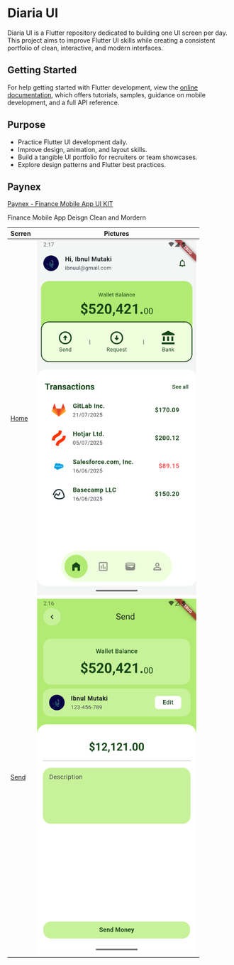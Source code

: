 # Diaria UI

Diaria UI is a Flutter repository dedicated to building one UI screen per day. This project aims to improve Flutter UI skills while creating a consistent portfolio of clean, interactive, and modern interfaces.

## Getting Started

For help getting started with Flutter development, view the
[online documentation](https://docs.flutter.dev/), which offers tutorials,
samples, guidance on mobile development, and a full API reference.

## Purpose

- Practice Flutter UI development daily.
- Improve design, animation, and layout skills.
- Build a tangible UI portfolio for recruiters or team showcases.
- Explore design patterns and Flutter best practices.

## Paynex

[Paynex - Finance Mobile App UI KIT](https://ui8.net/orbit-studio-20/products/paynex---finance-mobile-app-ui-kit)

Finance Mobile App Deisgn Clean and Mordern

  Scrren | Pictures
 --- | ---
 [Home](lib/app/paynex/paynex_home.dart)  | <img src="screens/app/paynex/home.png" height= "800"/>
 [Send](lib/app/paynex/paynex_send.dart) | <img src="screens/app/paynex/send.png" height= "800"/>